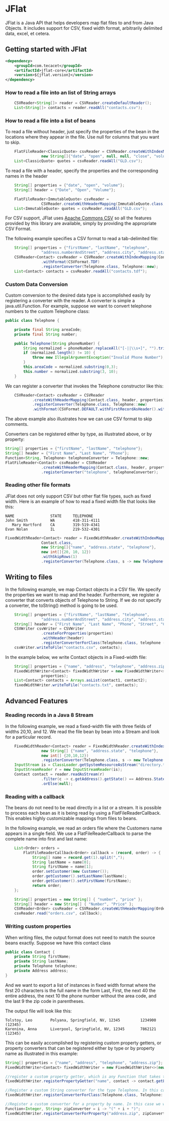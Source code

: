# JFlat

JFlat is a Java API that helps developers map flat files to and from Java Objects. 
It includes support for CSV, fixed width format, arbitrarily delimited data, excel, et cetera.

## Getting started with JFlat

```xml
<dependency>
    <groupId>com.tecacet</groupId>
    <artifactId>jflat-core</artifactId>
    <version>${jflat.version}</version>
</dependency>
```

### How to read a  file into an list of String arrays

```java
    CSVReader<String[]> reader = CSVReader.createDefaultReader();
    List<String[]> contacts = reader.readAll("contacts.csv");
```

### How to read a file into a list of beans

To read a file without header, just specify the properties of the bean in the locations
where they appear in the file. Use null for columns that you want to skip.

```java
    FlatFileReader<ClassicQuote> csvReader = CSVReader.createWithIndexMapping(ClassicQuote.class,
                new String[]{"date", "open", null, null, "close", "volume", null});
    List<ClassicQuote> quotes = csvReader.readAll("GLD.csv");
```

To read a file with a header, specify the properties and the corresponding names in 
the header

```java
    String[] properties = {"date", "open", "volume"};
    String[] header = {"Date", "Open", "Volume"};

    FlatFileReader<ImmutableQuote> csvReader =
                CSVReader.createWithHeaderMapping(ImmutableQuote.class, header, properties);
    List<ImmutableQuote> quotes = csvReader.readAll("GLD.csv");
```

For CSV support, JFlat uses [Apache Commons CSV](http://commons.apache.org/proper/commons-csv/)
so all the features provided by this library are available, simply by providing the 
appropriate CSV Format.

The following example specifies a CSV format to read a tab-delimited file:

```java
    String[] properties = {"firstName", "lastName", "telephone",
                "address.numberAndStreet", "address.city", "address.state", "address.zip"};
    CSVReader<Contact> csvReader = CSVReader.createWithIndexMapping(Contact.class, properties)
                .withFormat(CSVFormat.TDF)
                .registerConverter(Telephone.class, Telephone::new);
    List<Contact> contacts = csvReader.readAll("contacts.tdf");
```

### Custom Data Conversion

Custom conversion to the desired data type is accomplished easily by registering a converter with the reader. 
A converter is simple a java.util.Function. 
For example, suppose we want to convert telephone numbers to the custom Telephone class:

```java
public class Telephone {

    private final String areaCode;
    private final String number;

    public Telephone(String phoneNumber) {
        String normalized = phoneNumber.replaceAll("[-||\\s+]", "").trim();
        if (normalized.length() != 10) {
            throw new IllegalArgumentException("Invalid Phone Number");
        }
        this.areaCode = normalized.substring(0,3);
        this.number = normalized.substring(3, 10);
    }
```

We can register a converter that invokes the Telephone constructor like this:

```java
    CSVReader<Contact> csvReader = CSVReader
            .createWithHeaderMapping(Contact.class, header, properties)
            .registerConverter(Telephone.class, Telephone::new)
            .withFormat(CSVFormat.DEFAULT.withFirstRecordAsHeader().withCommentMarker('#'));
```
The above example also illustrates how we can use CSV format to skip comments.

Converters can be registered either by type, as illustrated above, or by property:

```java
String[] properties = {"firstName", "lastName", "telephone"};
String[] header = {"First Name", "Last Name", "Phone"};
Function<String, Telephone> telephoneConverter = Telephone::new;
FlatFileReader<Contact> csvReader = CSVReader
                .createWithHeaderMapping(Contact.class, header, properties)
                .registerConverter("telephone", telephoneConverter);
```

### Reading other file formats

JFlat does not only support CSV but other flat file types, such as fixed width. 
Here is an example of how to read a fixed width file that looks like this:

```csv
NAME                STATE     TELEPHONE   
John Smith          WA        418-311-4111
   Mary Hartford    CA        319-519-4341
Evan Nolan          IL        219-532-4301
```

```java
FixedWidthReader<Contact> reader = FixedWidthReader.createWithIndexMapping(
                Contact.class,
                new String[]{"name", "address.state", "telephone"},
                new int[]{20, 10, 12})
                .withSkipRows(1)
                .registerConverter(Telephone.class, s -> new Telephone(s));
```

## Writing to files

In the following example, we map Contact objects in a CSV file. 
We specify the properties we want to map and the header. 
Furthermore, we register a converter that converts objects of Telephone to String.
If we do not specify a converter, the toString() method is going to be used.

```java
    String[] properties = {"firstName", "lastName", "telephone",
                "address.numberAndStreet", "address.city", "address.state", "address.zip"};
    String[] header = {"First Name", "Last Name", "Phone", "Street", "City", "State", "Zip" };
    CSVWriter csvWriter = CSVWriter
                .createForProperties(properties)
                .withHeader(header)
                .registerConverterForClass(Telephone.class, telephone -> telephone.getNumber()+telephone.getAreaCode());
    csvWriter.writeToFile("contacts.csv", contacts);   
```

In the example below, we write Contact objects in a Fixed-width file:

```java
    String[] properties = {"name", "address", "telephone", "address.zip"};
    FixedWidthWriter<Contact> fixedWidthWriter = new FixedWidthWriter<>(new int[] {20, 40, 10, 7},
                properties);
    List<Contact> contacts = Arrays.asList(contact1, contact2);
    fixedWidthWriter.writeToFile("contacts.txt", contacts);
```


## Advanced Features

### Reading records in a Java 8 Stream

In the following example, we read a fixed-width file with three fields 
of widths 20,10, and 12. We read the file bean by bean into a Stream
and look for a particular record.

```java
    FixedWidthReader<Contact> reader = FixedWidthReader.createWithIndexMapping(Contact.class,
                new String[] {"name", "address.state", "telephone"},
                new int[] {20,10,12})
                .registerConverter(Telephone.class, s -> new Telephone(s));
    InputStream is = ClassLoader.getSystemResourceAsStream("directory.txt");
    InputStreamReader r = new InputStreamReader(is);
    Contact contact = reader.readAsStream(r)
                .filter(c -> c.getAddress().getState() == Address.State.CA).findFirst()
                .orElse(null);
```

### Reading with a callback

The beans do not need to be read directly in a list or a stream. 
It is possible to process each bean as it is being read by using a FlatFileReaderCallback.
This enables highly customizable mappings from files to beans.

In the following example, we read an orders file where the Customers name appears in a single field. 
We use a FlatFileReaderCallback to parse the complete name into first and last name:

```java
    List<Order> orders =
        FlatFileReaderCallback<Order> callback = (record, order) -> {
            String[] name = record.get(1).split(",");
            String lastName = name[0];
            String firstName = name[1];
            order.setCustomer(new Customer());
            order.getCustomer().setLastName(lastName);
            order.getCustomer().setFirstName(firstName);
            return order;
    };

    String[] properties = new String[] { "number", "price" };
    String[] header = new String[] { "Number", "Price" };
    CSVReader<Order> csvReader = CSVReader.createWithHeaderMapping(Order.class, header, properties);
    csvReader.read("orders.csv", callback);
```

### Writing custom properties

When writing files, the output format does not need to match the source beans exactly. 
Suppose we have this contact class

```java
public class Contact {
    private String firstName;
    private String lastName;
    private Telephone telephone;
    private Address address;
}
```

And we want to export a list of instances in fixed width format where the first 20 
characters is the full name in the form Last, First, the next 40 the entire address, 
the next 10 the phone number without the area code, and the last 9 the zip code in parentheses.

The output file will look like this:
```csv
Tolstoy, Leo        Polyana, Springfield, NV, 12345         1234900   (12345)
Karenina, Anna      Liverpool, Springfield, NV, 12345       7862121   (12345)
```

This can be easily accomplished by registering custom property getters, or property converters 
that can be registered either by type or by property name as illustrated in this example:

```java
String[] properties = {"name", "address", "telephone", "address.zip"};
FixedWidthWriter<Contact> fixedWidthWriter = new FixedWidthWriter<>(new int[] {20, 40, 10, 7}, properties);

//register a custom property getter, which is any Function that takes the target bean and returns a String
fixedWidthWriter.registerPropertyGetter("name", contact -> contact.getLastName() + ", " + contact.getFirstName());

//Register a custom String converter for the type Telephone. In this case, we want the number without the area code
fixedWidthWriter.registerConverterForClass(Telephone.class, Telephone::getNumber);

//Register a custom converter for a property by name. In this case we want to enclose the zip code in parenthesis
Function<Integer, String> zipConverter = i -> "(" + i + ")";
fixedWidthWriter.registerConverterForProperty("address.zip", zipConverter);
```